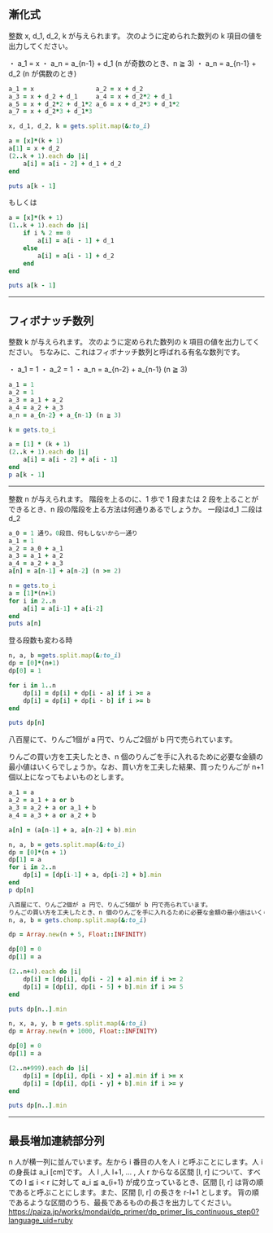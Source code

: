 ## 漸化式
整数 x, d_1, d_2, k が与えられます。
次のように定められた数列の k 項目の値を出力してください。

・ a_1 = x 
・ a_n = a_{n-1} + d_1 (n が奇数のとき、n ≧ 3) 
・ a_n = a_{n-1} + d_2 (n が偶数のとき)

```ruby
a_1 = x                 a_2 = x + d_2
a_3 = x + d_2 + d_1     a_4 = x + d_2*2 + d_1
a_5 = x + d_2*2 + d_1*2 a_6 = x + d_2*3 + d_1*2
a_7 = x + d_2*3 + d_1*3
```
```ruby
x, d_1, d_2, k = gets.split.map(&:to_i)

a = [x]*(k + 1)
a[1] = x + d_2
(2..k + 1).each do |i|
    a[i] = a[i - 2] + d_1 + d_2
end

puts a[k - 1]
```
もしくは
```ruby
a = [x]*(k + 1)
(1..k + 1).each do |i|
    if i % 2 == 0
        a[i] = a[i - 1] + d_1
    else
        a[i] = a[i - 1] + d_2
    end
end

puts a[k - 1]
```

---
## フィボナッチ数列

整数 k が与えられます。
次のように定められた数列の k 項目の値を出力してください。
ちなみに、これはフィボナッチ数列と呼ばれる有名な数列です。

・ a_1 = 1 
・ a_2 = 1 
・ a_n = a_{n-2} + a_{n-1} (n ≧ 3)
```ruby
a_1 = 1 
a_2 = 1
a_3 = a_1 + a_2
a_4 = a_2 + a_3
a_n = a_{n-2} + a_{n-1} (n ≧ 3)
```
```ruby
k = gets.to_i

a = [1] * (k + 1)
(2..k + 1).each do |i|
    a[i] = a[i - 2] + a[i - 1]
end
p a[k - 1]
```
---

整数 n が与えられます。
階段を上るのに、1 歩で 1 段または 2 段を上ることができるとき、n 段の階段を上る方法は何通りあるでしょうか。
一段はd_1 二段はd_2
```ruby
a_0 = 1 通り。0段目、何もしないから一通り
a_1 = 1
a_2 = a_0 + a_1
a_3 = a_1 + a_2
a_4 = a_2 + a_3
a[n] = a[n-1] + a[n-2] (n >= 2)
```
```ruby
n = gets.to_i
a = [1]*(n+1)
for i in 2..n
    a[i] = a[i-1] + a[i-2]
end
puts a[n]
```
登る段数も変わる時
```ruby
n, a, b =gets.split.map(&:to_i)
dp = [0]*(n+1)
dp[0] = 1

for i in 1..n
    dp[i] = dp[i] + dp[i - a] if i >= a
    dp[i] = dp[i] + dp[i - b] if i >= b
end

puts dp[n]
```
八百屋にて、りんご1個が a 円で、りんご2個が b 円で売られています。

りんごの買い方を工夫したとき、n 個のりんごを手に入れるために必要な金額の最小値はいくらでしょうか。なお、買い方を工夫した結果、買ったりんごが n+1 個以上になってもよいものとします。
```ruby
a_1 = a
a_2 = a_1 + a or b 
a_3 = a_2 + a or a_1 + b
a_4 = a_3 + a or a_2 + b

a[n] = (a[n-1] + a, a[n-2] + b).min
```
```ruby
n, a, b = gets.split.map(&:to_i)
dp = [0]*(n + 1)
dp[1] = a
for i in 2..n
    dp[i] = [dp[i-1] + a, dp[i-2] + b].min
end
p dp[n]
```
```ruby
八百屋にて、りんご2個が a 円で、りんご5個が b 円で売られています。
りんごの買い方を工夫したとき、n 個のりんごを手に入れるために必要な金額の最小値はいくらでしょうか。なお、買い方を工夫した結果、買ったりんごが n+1 個以上になってもよいものとします。
n, a, b = gets.chomp.split.map(&:to_i)

dp = Array.new(n + 5, Float::INFINITY)

dp[0] = 0
dp[1] = a

(2..n+4).each do |i|
    dp[i] = [dp[i], dp[i - 2] + a].min if i >= 2
    dp[i] = [dp[i], dp[i - 5] + b].min if i >= 5
end

puts dp[n..].min
```
```ruby
n, x, a, y, b = gets.split.map(&:to_i)
dp = Array.new(n + 1000, Float::INFINITY)

dp[0] = 0
dp[1] = a

(2..n+999).each do |i|
    dp[i] = [dp[i], dp[i - x] + a].min if i >= x
    dp[i] = [dp[i], dp[i - y] + b].min if i >= y
end

puts dp[n..].min
```
---
## 最長増加連続部分列
n 人が横一列に並んでいます。左から i 番目の人を人 i と呼ぶことにします。人 i の身長は a_i [cm]です。
人 l ,人 l+1, ... , 人 r からなる区間 [l, r] について、すべての l ≦ i < r に対して a_i ≦ a_{i+1} が成り立っているとき、区間 [l, r] は背の順であると呼ぶことにします。また、区間 [l, r] の長さを r-l+1 とします。
背の順であるような区間のうち、最長であるものの長さを出力してください。
https://paiza.jp/works/mondai/dp_primer/dp_primer_lis_continuous_step0?language_uid=ruby
